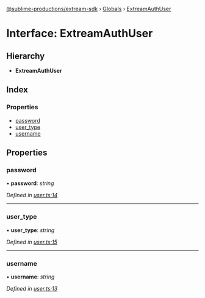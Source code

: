 [@sublime-productions/extream-sdk](../README.md) › [Globals](../globals.md) › [ExtreamAuthUser](extreamauthuser.md)

# Interface: ExtreamAuthUser

## Hierarchy

* **ExtreamAuthUser**

## Index

### Properties

* [password](extreamauthuser.md#password)
* [user_type](extreamauthuser.md#user_type)
* [username](extreamauthuser.md#username)

## Properties

###  password

• **password**: *string*

*Defined in [user.ts:14](https://github.com/Extream-SaaS/ex-sdk/blob/775f75c/src/user.ts#L14)*

___

###  user_type

• **user_type**: *string*

*Defined in [user.ts:15](https://github.com/Extream-SaaS/ex-sdk/blob/775f75c/src/user.ts#L15)*

___

###  username

• **username**: *string*

*Defined in [user.ts:13](https://github.com/Extream-SaaS/ex-sdk/blob/775f75c/src/user.ts#L13)*
